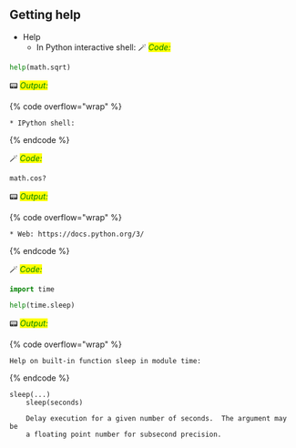## Getting help

* Help
    * In Python interactive shell:
🪄 _<mark style="color:green;">Code:</mark>_

```python
help(math.sqrt)
```
📟 _<mark style="color:green;">Output:</mark>_

{% code overflow="wrap" %}
```
* IPython shell:
```
{% endcode %}

🪄 _<mark style="color:green;">Code:</mark>_

```python
math.cos?
```
📟 _<mark style="color:green;">Output:</mark>_

{% code overflow="wrap" %}
```
* Web: https://docs.python.org/3/
```
{% endcode %}

🪄 _<mark style="color:green;">Code:</mark>_

```python
import time

help(time.sleep)
```

📟 _<mark style="color:green;">Output:</mark>_

{% code overflow="wrap" %}
```
Help on built-in function sleep in module time:
```
{% endcode %}
    
    sleep(...)
        sleep(seconds)
        
        Delay execution for a given number of seconds.  The argument may be
        a floating point number for subsecond precision.